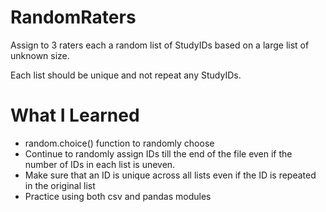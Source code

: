 # RandomRaters
Assign to 3 raters each a random list of StudyIDs based on a large list of unknown size. 

Each list should be unique and not repeat any StudyIDs.

# What I Learned
* random.choice() function to randomly choose
* Continue to randomly assign IDs till the end of the file even if the number of IDs in each list is uneven.
* Make sure that an ID is unique across all lists even if the ID is repeated in the original list
* Practice using both csv and pandas modules
